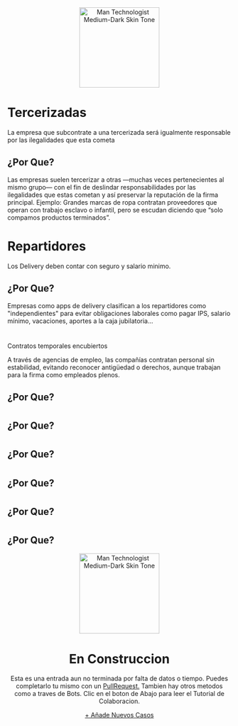 


<div style="text-align:center;">
<img src="https://raw.githubusercontent.com/Tarikul-Islam-Anik/Animated-Fluent-Emojis/master/Emojis/Travel%20and%20places/Factory.png" alt="Man Technologist Medium-Dark Skin Tone" width="180px" />
</div>



# Tercerizadas
La empresa que subcontrate a una tercerizada será igualmente responsable por las ilegalidades que esta cometa

## ¿Por Que?
Las empresas suelen tercerizar a otras —muchas veces pertenecientes al mismo grupo— con el fin de deslindar responsabilidades por las ilegalidades que estas cometan y así preservar la reputación de la firma principal.
Ejemplo:
Grandes marcas de ropa contratan proveedores que operan con trabajo esclavo o infantil, pero se escudan diciendo que “solo compamos productos terminados”.

# Repartidores
Los Delivery deben contar con seguro y salario minimo.

## ¿Por Que?
Empresas como apps de delivery clasifican a los repartidores como "independientes" para evitar obligaciones laborales como pagar IPS, salario mínimo, vacaciones, aportes a la caja jubilatoria...


#
Contratos temporales encubiertos

A través de agencias de empleo, las compañías contratan personal sin estabilidad, evitando reconocer antigüedad o derechos, aunque trabajan para la firma como empleados plenos.
## ¿Por Que?

#

## ¿Por Que?

#

## ¿Por Que?

#

## ¿Por Que?

#

## ¿Por Que?

#

## ¿Por Que?

 <div style="text-align:center;">
 
<img src="https://raw.githubusercontent.com/Tarikul-Islam-Anik/Animated-Fluent-Emojis/master/Emojis/People%20with%20professions/Man%20Factory%20Worker%20Medium%20Skin%20Tone.png" alt="Man Technologist Medium-Dark Skin Tone" width="180px" />

 # En Construccion 
Esta es una entrada aun no terminada por falta de datos o tiempo. Puedes completarlo tu mismo con un <a href="https://github.com/weskerty/DemoDirect/fork">PullRequest.</a> Tambien hay otros metodos como a traves de Bots. Clic en el boton de Abajo para leer el Tutorial de Colaboracion.

 <a href="README.md" class="back-button">+ Añade Nuevos Casos</a>
</div>